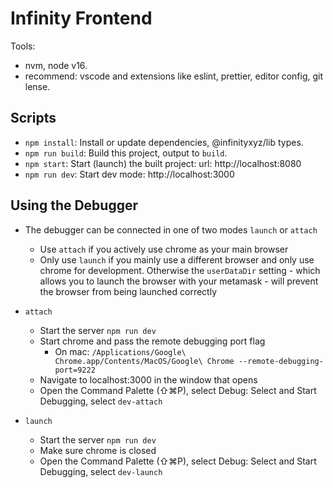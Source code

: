 # Infinity Frontend

Tools:

- nvm, node v16.
- recommend: vscode and extensions like eslint, prettier, editor config, git lense.

## Scripts

- `npm install`: Install or update dependencies, @infinityxyz/lib types.
- `npm run build`: Build this project, output to `build`.
- `npm start`: Start (launch) the built project: url: http://localhost:8080
- `npm run dev`: Start dev mode: http://localhost:3000

## Using the Debugger

- The debugger can be connected in one of two modes `launch` or `attach`

  - Use `attach` if you actively use chrome as your main browser
  - Only use `launch` if you mainly use a different browser and only use chrome for development. Otherwise the `userDataDir` setting - which allows you to launch the browser with your metamask - will prevent the browser from being launched correctly

- `attach`
  - Start the server `npm run dev`
  - Start chrome and pass the remote debugging port flag
    - On mac: `/Applications/Google\ Chrome.app/Contents/MacOS/Google\ Chrome --remote-debugging-port=9222`
  - Navigate to localhost:3000 in the window that opens
  - Open the Command Palette (⇧⌘P), select Debug: Select and Start Debugging, select `dev-attach`
- `launch`
  - Start the server `npm run dev`
  - Make sure chrome is closed
  - Open the Command Palette (⇧⌘P), select Debug: Select and Start Debugging, select `dev-launch`
